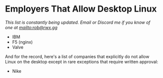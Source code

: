 # Employers That Allow Desktop Linux

*This list is constantly being updated. Email or Discord me if you know
of one at <mailto:rob@rwx.gg>*

* IBM
* F5 (nginx)
* Valve

And for the record, here's a list of companies that explicitly do not
allow Linux on the desktop except in rare exceptions that require
written approval:

* Nike
